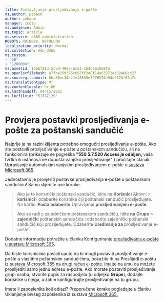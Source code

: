 ```yaml
---
title: Postavljanje prosljeđivanja e-pošte
ms.author: pebaum
author: pebaum
manager: scotv
ms.audience: Admin
ms.topic: article
ms.service: o365-administration
ROBOTS: NOINDEX, NOFOLLOW
localization_priority: Normal
ms.collection: Adm_O365
ms.custom:
- "20"
- "1200004"
ms.assetid: 15abf81d-5c5d-49da-ac81-1b4daa1809f6
ms.openlocfilehash: a7fba259375c667ff2e0f14a03972e102468cd27
ms.sourcegitcommit: 8bc60ec34bc1e40685e3976576e04a2623f63a7c
ms.translationtype: MT
ms.contentlocale: hr-HR
ms.lasthandoff: 04/15/2021
ms.locfileid: "51787129"
---
```

# <a name="check-the-email-forwarding-settings-for-a-mailbox"></a>Provjera postavki prosljeđivanja e-pošte za poštanski sandučić

Najprije je na razini klijenta potrebno omogućiti prosljeđivanje e-pošte. Ako ste postavili prosljeđivanje e-pošte u poštanskom sandučiću, ali ne funkcionira (prikazuje se pogreška **"550 5.7.520 Access je odbijen,** vaša tvrtka ili ustanova ne dopušta vanjsko prosljeđivanje" ) pročitajte članak Upravljanje automatskim vanjskim prosljeđivanjem e-pošte u [sustavu Microsoft 365](https://docs.microsoft.com/microsoft-365/security/office-365-security/external-email-forwarding?view=o365-worldwide).

Jednostavno je provjeriti postavke prosljeđivanja e-pošte u poštanskom sandučiću! Samo slijedite ove korake.
  
> Ako je to korisnički poštanski sandučić, idite na **Korisnici** Aktivni \> **korisnici** i odaberite korisnika čiji poštanski sandučić prosljeđujete. Na kartici **Pošta odaberite** Upravljanje **prosljeđivanjem e-pošte**.

> Ako se radi o zajedničkom poštanskom sandučiću, idite **na Grupe** \> **zajednički** poštanskih sandučića i odaberite zajednički poštanski sandučić koji prosljeđujete. Odaberite **Uređivanje za** prosljeđivanje e-pošte.

Dodatne informacije potražite u članku Konfiguriranje [prosljeđivanja e-pošte u sustavu Microsoft 365](https://docs.microsoft.com/microsoft-365/admin/email/configure-email-forwarding).
  
Da biste korisnicima poslali upute da bi mogli postaviti prosljeđivanje e-pošte u vlastitim poštanskim sandučićima, pokažite ih na Proslijedi e-poštu iz [sustava Microsoft 365 na drugi račun e-pošte.](https://support.office.com/article/Forward-email-from-Office-365-to-another-email-account-1ed4ee1e-74f8-4f53-a174-86b748ff6a0e) Imajte na umu da možete proslijediti samo jednu adresu e-pošte. Ako morate postaviti prosljeđivanje grupi osoba, stvorite popis za raspodjelu (u odjeljku **Grupe**), dodajte korisnike u njega, a zatim konfigurirajte prosljeđivanje na tu grupu.
  
Imate li zaposlenika koji odlazi? Preporučene korake pogledajte u članku Uklanjanje bivšeg zaposlenika iz sustava [Microsoft 365.](https://docs.microsoft.com/microsoft-365/admin/add-users/remove-former-employee)
